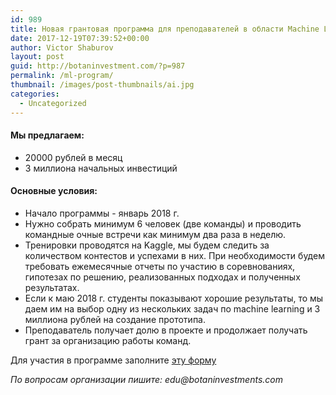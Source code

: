 ```yaml
---
id: 989
title: Новая грантовая программа для преподавателей в области Machine Learning 
date: 2017-12-19T07:39:52+00:00
author: Victor Shaburov
layout: post
guid: http://botaninvestment.com/?p=987
permalink: /ml-program/
thumbnail: /images/post-thumbnails/ai.jpg
categories:
  - Uncategorized
---
```

#### Мы предлагаем:
* 20000 рублей в месяц
* 3 миллиона начальных инвестиций 


#### Основные условия:

* Начало программы - январь 2018 г.
* Нужно собрать минимум 6 человек (две команды) и проводить командные очные встречи как минимум два раза в неделю. 
* Тренировки проводятся на Kaggle, мы будем следить за количеством контестов и успехами в них. При необходимости будем требовать ежемесячные отчеты по участию в соревнованиях, гипотезах по решению, реализованных подходах и полученных результатах.
* Если к маю 2018 г. студенты показывают хорошие результаты, то мы даем им на выбор одну из нескольких задач по machine learning и 3 миллиона рублей на создание прототипа.
* Преподаватель получает долю в проекте и продолжает получать грант за организацию работы команд.


Для участия в программе заполните [эту форму](https://docs.google.com/forms/d/1qw66yQI0F69jQPXb5xROrf1KBq7QwdddqSo9sCMTQzs/)

_По вопросам организации пишите: edu@botaninvestments.com_
